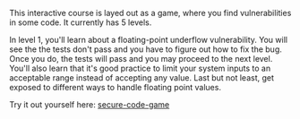 This interactive course is layed out as a game, where you find vulnerabilities in some code.
It currently has 5 levels.

In level 1, you'll learn about a floating-point underflow vulnerability.
You will see the the tests don't pass and you have to figure out how to fix the bug.
Once you do, the tests will pass and you may proceed to the next level.
You'll also learn that it's good practice to limit your system inputs to an acceptable range instead of accepting any value.
Last but not least, get exposed to different ways to handle floating point values.

Try it out yourself here:
[secure-code-game](https://github.com/niiita/skills-secure-code-game)
